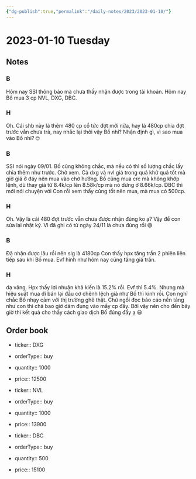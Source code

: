 ```yaml
---
{"dg-publish":true,"permalink":"/daily-notes/2023/2023-01-10/"}
---
```


# 2023-01-10 Tuesday

## Notes

### B

Hôm nay SSI thông báo mà chưa thấy nhận được trong tài khoản.
Hôm nay Bố mua 3 cp NVL, DXG, DBC.

### H

Oh. Cái shb này là thêm 480 cp cổ tức đợt mới nữa, hay là 480cp chia đợt trước vẫn chưa trả, nay nhắc lại thôi vậy Bố nhỉ?
Nhận định gì, vì sao mua vào Bố nhỉ? 🤓

### B

SSI nói ngày 09/01. Bố cũng không chắc, mà nếu có thì số lượng chắc lấy chia thêm như trước. Chờ xem.
Cả dxg và nvl giá trong quá khứ quá tốt mà giờ giá ở đáy nên mua vào chờ hưởng. Bố cũng mua crc mà không khớp lệnh, dù thay giá từ 8.4k/cp lên 8.58k/cp mà nó dừng ở 8.66k/cp. DBC thì mới nói chuyện với Con rồi xem thấy cũng tốt nên mua, mà mua có 500cp.

### H

Oh. Vậy là cái 480 đợt trước vẫn chưa được nhận đúng ko ạ? Vậy để con sửa lại nhật ký. Vì đã ghi có từ ngày 24/11 là chưa đúng rồi 😄

### B

Đã nhận được lâu rồi nên slg là 4180cp
Con thấy hpx tăng trần 2 phiên liên tiếp sau khi Bố mua. Evf hình như hôm nay cũng tăng giá trần.

### H

dạ vâng. Hpx thấy lợi nhuận khả kiến là 15.2% rồi. Evf thì 5.4%. Nhưng mà hiệu suất mua đi bán lại đầu cơ chênh lệch giá như Bố thì kinh rồi. Con nghĩ chắc Bố nhạy cảm với thị trường ghê thật. Chứ ngồi đọc báo cáo nền tảng như con thì chả bao giờ dám đụng vào mấy cp đấy. Bởi vậy nên cho đến bây giờ thì kết quả cho thấy cách giao dịch Bố đúng đấy ạ 😆

## Order book

- ticker:: DXG
- orderType:: buy
- quantity:: 1000
- price:: 12500

- ticker:: NVL
- orderType:: buy
- quantity:: 1000
- price:: 13900

- ticker:: DBC
- orderType:: buy
- quantity:: 500
- price:: 15100
